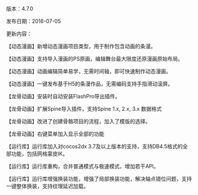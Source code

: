 版本：4.7.0

发布日期：2016-07-05

更新内容：

【动态漫画】新增动态漫画项目类型，用于制作包含动画的条漫。

【动态漫画】支持导入漫画的PS原画，编辑舞台最大限度还原漫画原始布局。

【动态漫画】动画编辑简单易学，无需时间轴，即可快速制作动态漫画。

【动态漫画】一键发布基于H5的条漫作品，无需编码支持手指滑动滚屏。

【龙骨动画】安装时自动安装FlashPro导出插件。

【龙骨动画】扩展Spine导入插件，支持Spine 1.x, 2.x, 3.x 数据格式

【龙骨动画】改进了创建骨骼项目的流程，加入了模版的选择。

【龙骨动画】右键菜单加入显示全部的功能

【运行库】运行库加入对cocos2dx 3.7及以上版本的支持，支持DB4.5格式的全部功能，包括网格蒙皮IK。

【运行库】运行库重构，合并普通模式与极速模式，增加若干API。

【运行库】运行库增强换装功能，增强了局部换装功能，解决轴点错位问题，支持一键整体换装，支持纹理延迟加载。